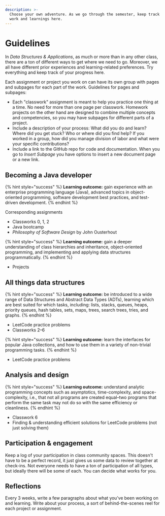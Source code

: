 ```yaml
---
description: >-
  Choose your own adventure. As we go through the semester, keep track of your
  work and learnings here.
---
```


# Guidelines

In _Data Structures & Applications_, as much or more than in any other class, there are a ton of different ways to get where we need to go. Moreover, we all have different prior experiences and learning-related preferences. Try everything and keep track of your progress here.

Each assignment or project you work on can have its own group with pages and subpages for each part of the work. Guidelines for pages and subpages:

* Each "classwork" assignment is meant to help you practice one thing at a time. No need for more than one page per classwork. Homework projects on the other hand are designed to combine multiple concepts and competencies, so you may have subpages for different parts of a project.&#x20;
* Include a description of your process: What did you do and learn? Where did you get stuck? Who or where did you find help? If you worked in a group, how did you manage division of labor and what were your specific contributions?
* Include a link to the GitHub repo for code and documentation. When you go to _Insert Subpage_ you have options to insert a new document page or a new link.

## Becoming a Java developer

{% hint style="success" %}
**Learning outcome:** gain experience with an enterprise programming language (Java), advanced topics in object-oriented programming, software development best practices, and test-driven development.
{% endhint %}

Corresponding assignments

* Classworks 0, 1, 2
* Java bootcamp
* _Philosophy of Software Design_ by John Ousterhout

{% hint style="success" %}
**Learning outcome:** gain a deeper understanding of class hierarchies and inheritance, object-oriented programming, and implementing and applying data structures programmatically.
{% endhint %}

* Projects

## All things data structures

{% hint style="success" %}
**Learning outcome:** be introduced to a wide range of Data Structures and Abstract Data Types (ADTs), learning which are best suited for which tasks, including: lists, stacks, queues, heaps, priority queues, hash tables, sets, maps, trees, search trees, tries, and graphs.
{% endhint %}

* LeetCode practice problems
* Classworks 2–6

{% hint style="success" %}
**Learning outcome:** learn the interfaces for popular Java collections, and how to use them in a variety of non-trivial programming tasks.
{% endhint %}

* LeetCode practice problems

## Analysis and design

{% hint style="success" %}
**Learning outcome:** understand analytic programming concepts such as asymptotics, time-complexity, and space-complexity, i.e., that not all programs are created equal–two programs that perform the same task may not do so with the same efficiency or cleanliness.
{% endhint %}

* Classwork 6
* Finding & understanding efficient solutions for LeetCode problems (not just solving them)

## Participation & engagement

Keep a log of your participation in class community spaces. This doesn't have to be a perfect record, it just gives us some data to review together at check-ins. Not everyone needs to have a ton of participation of all types, but ideally there will be some of each. You can decide what works for you.&#x20;

## Reflections

Every 3 weeks, write a few paragraphs about what you've been working on and learning. Write about your process, a sort of behind-the-scenes reel for each project or assignment.

##
